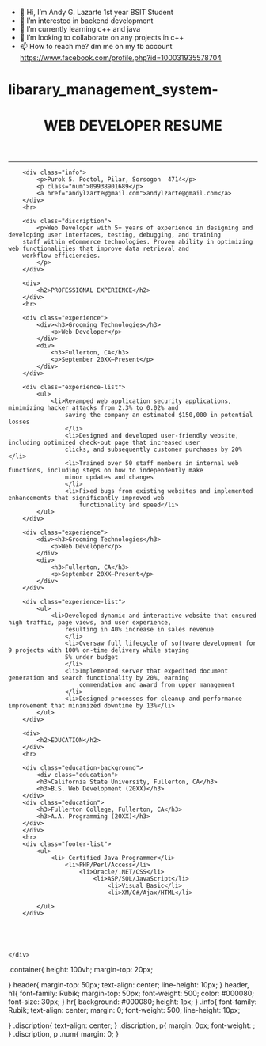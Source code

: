 - 👋 Hi, I’m Andy G. Lazarte 1st year BSIT Student
- 👀 I’m interested in backend development
- 🌱 I’m currently learning c++ and java
- 💞️ I’m looking to collaborate on any projects in c++
- 📫 How to reach me? dm me on my fb account https://www.facebook.com/profile.php?id=100031935578704

<!---
andytechh/andytechh is a ✨ special ✨ repository because its `README.md` (this file) appears on your GitHub profile.
You can click the Preview link to take a look at your changes.
--->
# libarary_management_system-

<!DOCTYPE html>
<html>
<head>
	<meta charset="utf-8">
	<meta name="viewport" content="width=device-width, initial-scale=1">
	<title></title>
	<link rel="stylesheet" type="text/css" href="styles.css">
	<link rel="preconnect" href="https://fonts.googleapis.com">
<link rel="preconnect" href="https://fonts.gstatic.com" crossorigin>
<link href="https://fonts.googleapis.com/css2?family=Roboto:wght@300;400;500&display=swap" rel="stylesheet">
<link rel="preconnect" href="https://fonts.googleapis.com">
<link rel="preconnect" href="https://fonts.gstatic.com" crossorigin>
<link href="https://fonts.googleapis.com/css2?family=Rubik:wght@300;400;500&display=swap" rel="stylesheet">
</head>
<body>
   	<div class="container">
   		<header >
   			<h1>WEB DEVELOPER RESUME</h1>
   		</header>
   		<hr>

   		<div class="info">
   			<p>Purok 5. Poctol, Pilar, Sorsogon  4714</p>
   			<p class="num">09938901689</p>
   			<a href="andylzarte@gmail.com">andylzarte@gmail.com</a>
   		</div>
   		<hr>

   		<div class="discription">
   			<p>Web Developer with 5+ years of experience in designing and developing user interfaces, testing, debugging, and training
		staff within eCommerce technologies. Proven ability in optimizing web functionalities that improve data retrieval and
		workflow efficiencies.
			</p>
   		</div>

   		<div>
   			<h2>PROFESSIONAL EXPERIENCE</h2>
   		</div>
   		<hr>

   		<div class="experience">
   			<div><h3>Grooming Technologies</h3>
   				<p>Web Developer</p>
   			</div>
   			<div>
   				<h3>Fullerton, CA</h3>
   				<p>September 20XX–Present</p>
   			</div>
   		</div>

   		<div class="experience-list">
   			<ul>
   				<li>Revamped web application security applications, minimizing hacker attacks from 2.3% to 0.02% and
					saving the company an estimated $150,000 in potential losses
					</li>
					<li>Designed and developed user-friendly website, including optimized check-out page that increased user
					clicks, and subsequently customer purchases by 20%</li>
					<li>Trained over 50 staff members in internal web functions, including steps on how to independently make
					minor updates and changes
					</li>
					<li>Fixed bugs from existing websites and implemented enhancements that significantly improved web
						functionality and speed</li>
   			</ul>
   		</div>

   		<div class="experience">
   			<div><h3>Grooming Technologies</h3>
   				<p>Web Developer</p>
   			</div>
   			<div>
   				<h3>Fullerton, CA</h3>
   				<p>September 20XX–Present</p>
   			</div>
   		</div>

   		<div class="experience-list">
   			<ul>
   				<li>Developed dynamic and interactive website that ensured high traffic, page views, and user experience,
					resulting in 40% increase in sales revenue
					</li>
					<li>Oversaw full lifecycle of software development for 9 projects with 100% on-time delivery while staying
					5% under budget
					</li>	
					<li>Implemented server that expedited document generation and search functionality by 20%, earning
						commendation and award from upper management
					</li>
					<li>Designed processes for cleanup and performance improvement that minimized downtime by 13%</li>
   			</ul>
   		</div>

   		<div>
   			<h2>EDUCATION</h2>
   		</div>
   		<hr>

   		<div class="education-background">
   			<div class="education">
   			<h3>California State University, Fullerton, CA</h3>
   			<h3>B.S. Web Development (20XX)</h3>
   		</div>
   		<div class="education">
   			<h3>Fullerton College, Fullerton, CA</h3>
   			<h3>A.A. Programming (20XX)</h3>
   		</div>
   		</div>
   		<hr>
   		<div class="footer-list">
   			<ul>
   				<li> Certified Java Programmer</li>
   					<li>PHP/Perl/Access</li>
   						<li>Oracle/.NET/CSS</li>
   							<li>ASP/SQL/JavaScript</li>
   								<li>Visual Basic</li>
   								<li>XM/C#/Ajax/HTML</li>

   			</ul>
   		</div>

   		



   	</div>
</body>
</html>
.container{
	height: 100vh;
	margin-top: 20px;

}
header{
	margin-top: 50px;
	text-align: center;
	line-height: 10px;
}
header, h1{
	font-family: Rubik;
	margin-top: 50px;
	font-weight: 500;
	color: #000080;
	font-size: 30px;
}
hr{
	background: #000080;
	height: 1px;
}
.info{
	font-family: Rubik;
	text-align: center;
	margin: 0;
	font-weight: 500;
	line-height: 10px;
	
}
.discription{
	text-align: center;
}
.discription, p{
	margin: 0px;
	font-weight: ;
}
.discription, p .num{
	margin: 0;
}
